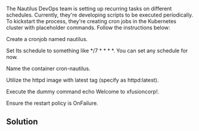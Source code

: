 The Nautilus DevOps team is setting up recurring tasks on different schedules. Currently, they're developing scripts to be executed periodically. To kickstart the process, they're creating cron jobs in the Kubernetes cluster with placeholder commands. Follow the instructions below:

Create a cronjob named nautilus.

Set Its schedule to something like */7 * * * *. You can set any schedule for now.

Name the container cron-nautilus.

Utilize the httpd image with latest tag (specify as httpd:latest).

Execute the dummy command echo Welcome to xfusioncorp!.

Ensure the restart policy is OnFailure.

## Solution

